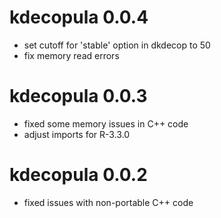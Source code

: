 # kdecopula 0.0.4
* set cutoff for 'stable' option in dkdecop to 50
* fix memory read errors

# kdecopula 0.0.3

* fixed some memory issues in C++ code
* adjust imports for R-3.3.0

# kdecopula 0.0.2

* fixed issues with non-portable C++ code

